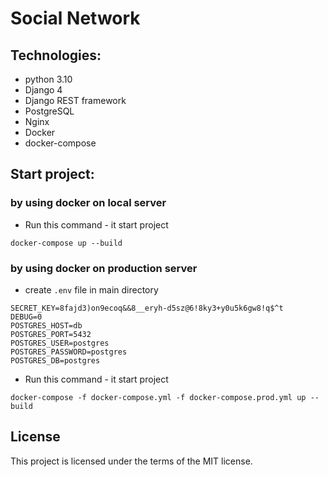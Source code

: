 # Social Network

## Technologies:
- python 3.10
- Django 4
- Django REST framework
- PostgreSQL
- Nginx
- Docker
- docker-compose

## Start project:

### by using docker on local server
- Run this command - it start project
```
docker-compose up --build
```

### by using docker on production server

- create `.env` file in main directory
```dotenv
SECRET_KEY=8fajd3)on9ecoq&&8__eryh-d5sz@6!8ky3+y0u5k6gw8!q$^t
DEBUG=0
POSTGRES_HOST=db
POSTGRES_PORT=5432
POSTGRES_USER=postgres
POSTGRES_PASSWORD=postgres
POSTGRES_DB=postgres
```

- Run this command - it start project
```
docker-compose -f docker-compose.yml -f docker-compose.prod.yml up --build
```


## License

This project is licensed under the terms of the MIT license.
